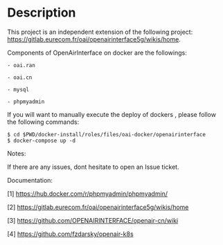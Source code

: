 # Description

This project is an independent extension of the following project: https://gitlab.eurecom.fr/oai/openairinterface5g/wikis/home.


Components of OpenAirInterface on docker are the followings:
```
- oai.ran

- oai.cn

- mysql

- phpmyadmin
```

If you will want to manually execute the deploy of dockers , please follow the following commands:
```
$ cd $PWD/docker-install/roles/files/oai-docker/openairinterface
$ docker-compose up -d 
```

Notes:

If there are any issues, dont hesitate to open an Issue ticket.

Documentation: 

[1] https://hub.docker.com/r/phpmyadmin/phpmyadmin/

[2] https://gitlab.eurecom.fr/oai/openairinterface5g/wikis/home

[3] https://github.com/OPENAIRINTERFACE/openair-cn/wiki

[4] https://github.com/fzdarsky/openair-k8s